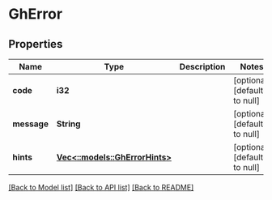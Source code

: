 # GhError

## Properties
Name | Type | Description | Notes
------------ | ------------- | ------------- | -------------
**code** | **i32** |  | [optional] [default to null]
**message** | **String** |  | [optional] [default to null]
**hints** | [**Vec<::models::GhErrorHints>**](GHError_hints.md) |  | [optional] [default to null]

[[Back to Model list]](../README.md#documentation-for-models) [[Back to API list]](../README.md#documentation-for-api-endpoints) [[Back to README]](../README.md)


